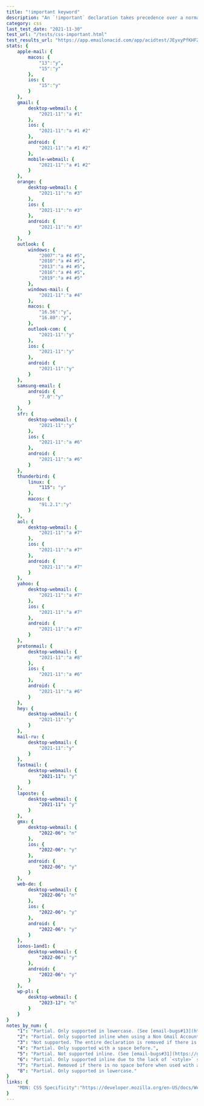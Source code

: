 ```yaml
---
title: "!important keyword"
description: "An `!important` declaration takes precedence over a normal declaration."
category: css
last_test_date: "2021-11-30"
test_url: "/tests/css-important.html"
test_results_url: "https://app.emailonacid.com/app/acidtest/JEyxyPfKHFZCPKxlgiOugpH4lyNrXX39cd9M8xaW1DojH/list"
stats: {
    apple-mail: {
        macos: {
            "13":"y",
            "15":"y"
        },
        ios: {
            "15":"y"
        }
    },
    gmail: {
        desktop-webmail: {
            "2021-11":"a #1"
        },
        ios: {
            "2021-11":"a #1 #2"
        },
        android: {
            "2021-11":"a #1 #2"
        },
        mobile-webmail: {
            "2021-11":"a #1 #2"
        }
    },
    orange: {
        desktop-webmail: {
            "2021-11":"n #3"
        },
        ios: {
            "2021-11":"n #3"
        },
        android: {
            "2021-11":"n #3"
        }
    },
    outlook: {
        windows: {
            "2007":"a #4 #5",
            "2010":"a #4 #5",
            "2013":"a #4 #5",
            "2016":"a #4 #5",
            "2019":"a #4 #5"
        },
        windows-mail: {
            "2021-11":"a #4"
        },
        macos: {
            "16.56":"y",
            "16.80":"y",
        },
        outlook-com: {
            "2021-11":"y"
        },
        ios: {
            "2021-11":"y"
        },
        android: {
            "2021-11":"y"
        }
    },
    samsung-email: {
        android: {
            "7.0":"y"
        }
    },
    sfr: {
        desktop-webmail: {
            "2021-11":"y"
        },
        ios: {
            "2021-11":"a #6"
        },
        android: {
            "2021-11":"a #6"
        }
    },
    thunderbird: {
        linux: {
			"115": "y"
	    },
        macos: {
            "91.2.1":"y"
        }
    },
    aol: {
        desktop-webmail: {
            "2021-11":"a #7"
        },
        ios: {
            "2021-11":"a #7"
        },
        android: {
            "2021-11":"a #7"
        }
    },
    yahoo: {
        desktop-webmail: {
            "2021-11":"a #7"
        },
        ios: {
            "2021-11":"a #7"
        },
        android: {
            "2021-11":"a #7"
        }
    },
    protonmail: {
        desktop-webmail: {
            "2021-11":"a #8"
        },
        ios: {
            "2021-11":"a #6"
        },
        android: {
            "2021-11":"a #6"
        }
    },
    hey: {
        desktop-webmail: {
            "2021-11":"y"
        }
    },
    mail-ru: {
        desktop-webmail: {
            "2021-11":"y"
        }
    },
    fastmail: {
        desktop-webmail: {
            "2021-11": "y"
        }
    },
    laposte: {
        desktop-webmail: {
            "2021-11": "y"
        }
    },
    gmx: {
        desktop-webmail: {
            "2022-06": "n"
        },
        ios: {
            "2022-06": "y"
        },
        android: {
            "2022-06": "y"
        }
    },
    web-de: {
        desktop-webmail: {
            "2022-06": "n"
        },
        ios: {
            "2022-06": "y"
        },
        android: {
            "2022-06": "y"
        }
    },
    ionos-1and1: {
        desktop-webmail: {
            "2022-06": "y"
        },
        android: {
            "2022-06": "y"
        }
    },
    wp-pl: {
        desktop-webmail: {
            "2023-12": "n"
        }
    }
}
notes_by_num: {
    "1": "Partial. Only supported in lowercase. (See [email-bugs#13](https://github.com/hteumeuleu/email-bugs/issues/13))",
    "2": "Partial. Only supported inline when using a Non Gmail Account due to the lack of `<style>` support.",
    "3": "Not supported. The entire declaration is removed if there is no space before `!important`.",
    "4": "Partial. Only supported with a space before.",
    "5": "Partial. Not supported inline. (See [email-bugs#31](https://github.com/hteumeuleu/email-bugs/issues/31))",
    "6": "Partial. Only supported inline due to the lack of `<style>` support.",
    "7": "Partial. Removed if there is no space before when used with a `background-image` property. (See [email-bugs#16](https://github.com/hteumeuleu/email-bugs/issues/16))",
    "8": "Partial. Only supported in lowercase."
}
links: {
    "MDN: CSS Specificity":"https://developer.mozilla.org/en-US/docs/Web/CSS/Specificity"
}
---
```

